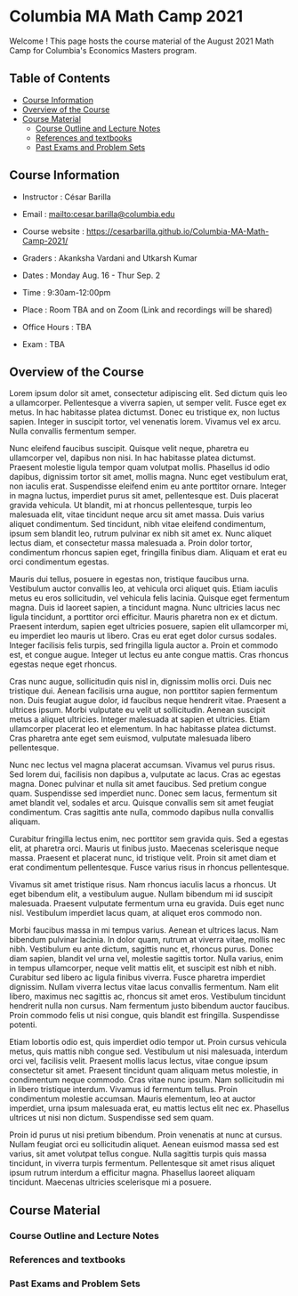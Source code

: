 # Columbia MA Math Camp 2021
Welcome ! This page hosts the course material of the August 2021 Math Camp for Columbia's Economics Masters program.

## Table of Contents

* [Course Information](#course-information)
* [Overview of the Course](#overview-of-the-course)
* [Course Material](#course-material)
    - [Course Outline and Lecture Notes](#course-outline-and-lecture-notes)
	- [References and textbooks](#references-and-textbooks)
	- [Past Exams and Problem Sets](#past-exams-and-problem-sets)

## Course Information

* Instructor : César Barilla
* Email : <mailto:cesar.barilla@columbia.edu>
* Course website : <https://cesarbarilla.github.io/Columbia-MA-Math-Camp-2021/>
* Graders : Akanksha Vardani and Utkarsh Kumar

* Dates : Monday Aug. 16 - Thur Sep. 2 
* Time : 9:30am-12:00pm
* Place : Room TBA and on Zoom (Link and recordings will be shared)
* Office Hours : TBA
* Exam : TBA

## Overview of the Course

Lorem ipsum dolor sit amet, consectetur adipiscing elit. Sed dictum quis leo a ullamcorper. Pellentesque a viverra sapien, ut semper velit. Fusce eget ex metus. In hac habitasse platea dictumst. Donec eu tristique ex, non luctus sapien. Integer in suscipit tortor, vel venenatis lorem. Vivamus vel ex arcu. Nulla convallis fermentum semper.

Nunc eleifend faucibus suscipit. Quisque velit neque, pharetra eu ullamcorper vel, dapibus non nisi. In hac habitasse platea dictumst. Praesent molestie ligula tempor quam volutpat mollis. Phasellus id odio dapibus, dignissim tortor sit amet, mollis magna. Nunc eget vestibulum erat, non iaculis erat. Suspendisse eleifend enim eu ante porttitor ornare. Integer in magna luctus, imperdiet purus sit amet, pellentesque est. Duis placerat gravida vehicula. Ut blandit, mi at rhoncus pellentesque, turpis leo malesuada elit, vitae tincidunt neque arcu sit amet massa. Duis varius aliquet condimentum. Sed tincidunt, nibh vitae eleifend condimentum, ipsum sem blandit leo, rutrum pulvinar ex nibh sit amet ex. Nunc aliquet lectus diam, et consectetur massa malesuada a. Proin dolor tortor, condimentum rhoncus sapien eget, fringilla finibus diam. Aliquam et erat eu orci condimentum egestas.

Mauris dui tellus, posuere in egestas non, tristique faucibus urna. Vestibulum auctor convallis leo, at vehicula orci aliquet quis. Etiam iaculis metus eu eros sollicitudin, vel vehicula felis lacinia. Quisque eget fermentum magna. Duis id laoreet sapien, a tincidunt magna. Nunc ultricies lacus nec ligula tincidunt, a porttitor orci efficitur. Mauris pharetra non ex et dictum. Praesent interdum, sapien eget ultricies posuere, sapien elit ullamcorper mi, eu imperdiet leo mauris ut libero. Cras eu erat eget dolor cursus sodales. Integer facilisis felis turpis, sed fringilla ligula auctor a. Proin et commodo est, et congue augue. Integer ut lectus eu ante congue mattis. Cras rhoncus egestas neque eget rhoncus.

Cras nunc augue, sollicitudin quis nisl in, dignissim mollis orci. Duis nec tristique dui. Aenean facilisis urna augue, non porttitor sapien fermentum non. Duis feugiat augue dolor, id faucibus neque hendrerit vitae. Praesent a ultrices ipsum. Morbi vulputate eu velit ut sollicitudin. Aenean suscipit metus a aliquet ultricies. Integer malesuada at sapien et ultricies. Etiam ullamcorper placerat leo et elementum. In hac habitasse platea dictumst. Cras pharetra ante eget sem euismod, vulputate malesuada libero pellentesque.

Nunc nec lectus vel magna placerat accumsan. Vivamus vel purus risus. Sed lorem dui, facilisis non dapibus a, vulputate ac lacus. Cras ac egestas magna. Donec pulvinar et nulla sit amet faucibus. Sed pretium congue quam. Suspendisse sed imperdiet nunc. Donec sem lacus, fermentum sit amet blandit vel, sodales et arcu. Quisque convallis sem sit amet feugiat condimentum. Cras sagittis ante nulla, commodo dapibus nulla convallis aliquam.

Curabitur fringilla lectus enim, nec porttitor sem gravida quis. Sed a egestas elit, at pharetra orci. Mauris ut finibus justo. Maecenas scelerisque neque massa. Praesent et placerat nunc, id tristique velit. Proin sit amet diam et erat condimentum pellentesque. Fusce varius risus in rhoncus pellentesque.

Vivamus sit amet tristique risus. Nam rhoncus iaculis lacus a rhoncus. Ut eget bibendum elit, a vestibulum augue. Nullam bibendum mi id suscipit malesuada. Praesent vulputate fermentum urna eu gravida. Duis eget nunc nisl. Vestibulum imperdiet lacus quam, at aliquet eros commodo non.

Morbi faucibus massa in mi tempus varius. Aenean et ultrices lacus. Nam bibendum pulvinar lacinia. In dolor quam, rutrum at viverra vitae, mollis nec nibh. Vestibulum eu ante dictum, sagittis nunc et, rhoncus purus. Donec diam sapien, blandit vel urna vel, molestie sagittis tortor. Nulla varius, enim in tempus ullamcorper, neque velit mattis elit, et suscipit est nibh et nibh. Curabitur sed libero ac ligula finibus viverra. Fusce pharetra imperdiet dignissim. Nullam viverra lectus vitae lacus convallis fermentum. Nam elit libero, maximus nec sagittis ac, rhoncus sit amet eros. Vestibulum tincidunt hendrerit nulla non cursus. Nam fermentum justo bibendum auctor faucibus. Proin commodo felis ut nisi congue, quis blandit est fringilla. Suspendisse potenti.

Etiam lobortis odio est, quis imperdiet odio tempor ut. Proin cursus vehicula metus, quis mattis nibh congue sed. Vestibulum ut nisi malesuada, interdum orci vel, facilisis velit. Praesent mollis lacus lectus, vitae congue ipsum consectetur sit amet. Praesent tincidunt quam aliquam metus molestie, in condimentum neque commodo. Cras vitae nunc ipsum. Nam sollicitudin mi in libero tristique interdum. Vivamus id fermentum tellus. Proin condimentum molestie accumsan. Mauris elementum, leo at auctor imperdiet, urna ipsum malesuada erat, eu mattis lectus elit nec ex. Phasellus ultrices ut nisi non dictum. Suspendisse sed sem quam.

Proin id purus ut nisi pretium bibendum. Proin venenatis at nunc at cursus. Nullam feugiat orci eu sollicitudin aliquet. Aenean euismod massa sed est varius, sit amet volutpat tellus congue. Nulla sagittis turpis quis massa tincidunt, in viverra turpis fermentum. Pellentesque sit amet risus aliquet ipsum rutrum interdum a efficitur magna. Phasellus laoreet aliquam tincidunt. Maecenas ultricies scelerisque mi a posuere.

## Course Material

### Course Outline and Lecture Notes

### References and textbooks

### Past Exams and Problem Sets